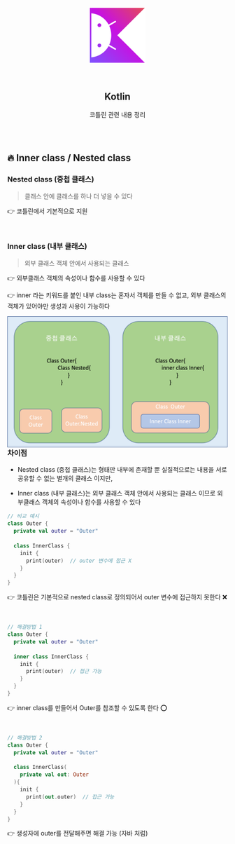 <div align="center">
  <p>
    <img src="../README.assets/kotlin-hero.png">
  </p>
  <br>
  <h2>Kotlin</h2>
  <p>코틀린 관련 내용 정리</p>
  <br>
  <br>
</div>

## 🔥 Inner class / Nested class

### Nested class (중첩 클래스)

> 클래스 안에 클래스를 하나 더 넣을 수 있다

👉 코틀린에서 기본적으로 지원

<br>

### Inner class (내부 클래스)

> 외부 클래스 객체 안에서 사용되는 클래스

👉 외부클래스 객체의 속성이나 함수를 사용할 수 있다

👉 inner 라는 키워드를 붙인 내부 class는 혼자서 객체를 만들 수 없고, 외부 클래스의 객체가 있어야만 생성과 사용이 가능하다

<img src="../README.assets/inner.png" alt="companion" align="left" style="zoom: 50%;" />

### 차이점

- Nested class (중첩 클래스)는 형태만 내부에 존재할 뿐 실질적으로는 내용을 서로 공유할 수 없는 별개의 클래스 이지만,

- Inner class (내부 클래스)는 외부 클래스 객체 안에서 사용되는 클래스 이므로 외부클래스 객체의 속성이나 함수를 사용할 수 있다

```kotlin
// 비교 예시
class Outer {
  private val outer = "Outer"
  
  class InnerClass {
    init {
      print(outer)  // outer 변수에 접근 X
    }
  }
}
```

👉 코틀린은 기본적으로 nested class로 정의되어서 outer 변수에 접근하지 못한다 ❌

<br>

```kotlin
// 해결방법 1
class Outer {
  private val outer = "Outer"
  
  inner class InnerClass {
    init {
      print(outer)  // 접근 가능
    }
  }
}
```

👉 inner class를 만들어서 Outer를 참조할 수 있도록 한다 ⭕️

<br>

```kotlin
// 해결방법 2
class Outer {
  private val outer = "Outer"
  
  class InnerClass(
    private val out: Outer
  ){
    init {
      print(out.outer)  // 접근 가능
    }
  }
}
```

👉 생성자에 outer를 전달해주면 해결 가능 (자바 처럼)
